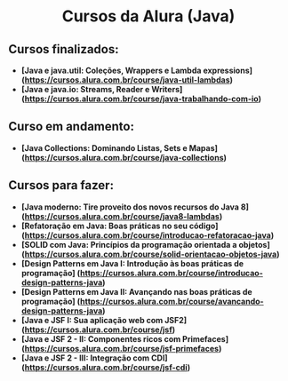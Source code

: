 <h1 align="center">Cursos da Alura (Java)</h1>

## Cursos finalizados:
- <strong>[Java e java.util: Coleções, Wrappers e Lambda expressions] (https://cursos.alura.com.br/course/java-util-lambdas)</strong>
- <strong>[Java e java.io: Streams, Reader e Writers] (https://cursos.alura.com.br/course/java-trabalhando-com-io)</strong>

## Curso em andamento:
- <strong>[Java Collections: Dominando Listas, Sets e Mapas] (https://cursos.alura.com.br/course/java-collections)</strong>

## Cursos para fazer:
- <strong>[Java moderno: Tire proveito dos novos recursos do Java 8] (https://cursos.alura.com.br/course/java8-lambdas)</strong>
- <strong>[Refatoração em Java: Boas práticas no seu código] (https://cursos.alura.com.br/course/introducao-refatoracao-java)</strong>
- <strong>[SOLID com Java: Princípios da programação orientada a objetos] (https://cursos.alura.com.br/course/solid-orientacao-objetos-java)</strong>
- <strong>[Design Patterns em Java I: Introdução às boas práticas de programação] (https://cursos.alura.com.br/course/introducao-design-patterns-java)</strong>
- <strong>[Design Patterns em Java II: Avançando nas boas práticas de programação] (https://cursos.alura.com.br/course/avancando-design-patterns-java)</strong>
- <strong>[Java e JSF I: Sua aplicação web com JSF2] (https://cursos.alura.com.br/course/jsf)</strong>
- <strong>[Java e JSF 2 - II: Componentes ricos com Primefaces] (https://cursos.alura.com.br/course/jsf-primefaces)</strong>
- <strong>[Java e JSF 2 - III: Integração com CDI] (https://cursos.alura.com.br/course/jsf-cdi)</strong>
